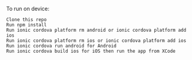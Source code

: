 To run on device:

    Clone this repo
    Run npm install
    Run ionic cordova platform rm android or ionic cordova platform add ios
    Run ionic cordova platform rm ios or ionic cordova platform add ios
    Run ionic cordova run android for Android
    Run ionic cordova build ios for iOS then run the app from XCode
